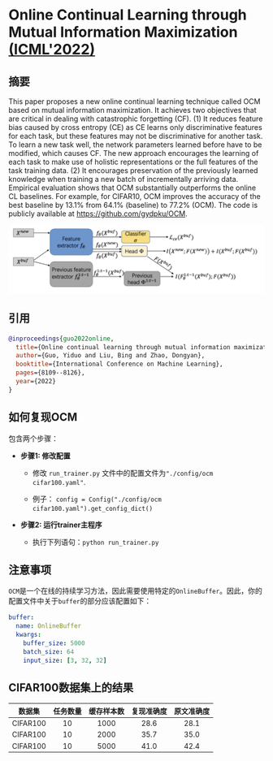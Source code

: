 # Online Continual Learning through Mutual Information Maximization [(ICML'2022)](https://proceedings.mlr.press/v162/guo22g.html)



## 摘要

This paper proposes a new online continual learning technique called OCM based on mutual information maximization. It achieves two objectives that are critical in dealing with catastrophic forgetting (CF). (1) It reduces feature bias caused by cross entropy (CE) as CE learns only discriminative features for each task, but these features may not be discriminative for another task. To learn a new task well, the network parameters learned before have to be modified, which causes CF. The new approach encourages the learning of each task to make use of holistic representations or the full features of the task training data. (2) It encourages preservation of the previously learned knowledge when training a new batch of incrementally arriving data. Empirical evaluation shows that OCM substantially outperforms the online CL baselines. For example, for CIFAR10, OCM improves the accuracy of the best baseline by 13.1% from 64.1% (baseline) to 77.2% (OCM). The code is publicly available at https://github.com/gydpku/OCM.

![OCM](../../resources/imgs/OCM.png)



## 引用

~~~bibtex
@inproceedings{guo2022online,
  title={Online continual learning through mutual information maximization},
  author={Guo, Yiduo and Liu, Bing and Zhao, Dongyan},
  booktitle={International Conference on Machine Learning},
  pages={8109--8126},
  year={2022}
}
~~~



## 如何复现OCM

包含两个步骤：

* **步骤1: 修改配置**
  * 修改 `run_trainer.py` 文件中的配置文件为`"./config/ocm cifar100.yaml"`.

  * 例子： `config = Config("./config/ocm cifar100.yaml").get_config_dict()`

* **步骤2: 运行trainer主程序**
  * 执行下列语句：`python run_trainer.py`



## 注意事项

`OCM`是一个在线的持续学习方法，因此需要使用特定的`OnlineBuffer`。因此，你的配置文件中关于`buffer`的部分应该配置如下：

~~~yaml
buffer:
  name: OnlineBuffer
  kwargs:
    buffer_size: 5000
    batch_size: 64
    input_size: [3, 32, 32]
~~~



## CIFAR100数据集上的结果

|  数据集  | 任务数量 | 缓存样本数 | 复现准确度 | 原文准确度 |
| :------: | :------: | :--------: | :--------: | :--------: |
| CIFAR100 |    10    |    1000    |    28.6    |    28.1    |
| CIFAR100 |    10    |    2000    |    35.7    |    35.0    |
| CIFAR100 |    10    |    5000    |    41.0    |    42.4    |

